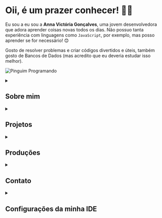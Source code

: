 # Oii, é um prazer conhecer! 🥰​👋

Eu sou a eu sou a **Anna Victória Gonçalves**, uma jovem desenvolvedora que adora aprender coisas novas todos os dias. Não possuo tanta experiência com linguagens como `JavaScript`, por exemplo, mas posso aprender se for necessário! 😊

Gosto de resolver problemas e criar códigos divertidos e úteis, também gosto de Bancos de Dados (mas acredito que eu deveria estudar isso melhor).

![Pinguim Programando](https://media.giphy.com/media/QDjpIL6oNCVZ4qzGs7/giphy.gif?cid=790b7611t8audu3vevpvbtthrmdjjh21wxuh25njy6g7nwrz&ep=v1_gifs_search&rid=giphy.gif&ct=g)

<details>
<summary><h2> Sobre mim </h2></summary>

- Graduanda em Ciência da Computação pela **Universidade Federal do Pampa, Campus Alegrete** 👩🏻‍🎓
- Atualmente aprofundando meu conhecimento em **Python, C/C++** e tendo curiosidades em **Java** 👨🏻‍💻
- Tenho interesse nas áreas de **Programação Paralela, Segurança de Dados, Linguagens de Programação e Teoria da Computação** 🖥️
- Tenho facilidade em lidar com **Interação Humano-Computador** 🤠

![Gatinho Miau](https://media3.giphy.com/media/VOpYCHn6mSPKrlfRaC/200w.webp?cid=ecf05e47yfkacf0k8qr40wiea5yopm9mzqvb28boawpscq7m&ep=v1_videos_related&rid=200w.webp&ct=v)
</details>

<details>
<summary><h2> Projetos </h2></summary>

- **Simulação Eficiente de Secagem de Grãos** (2023-atual): Projeto certificado pela empresa Conselho Nacional de Desenvolvimento Científico e Tecnológico em 01/06/2024. Orientador: Claudio Schepke;
- **Motivação para Estudos em Engenharia e Computação: Automação Usando Arduino** (2022-2023): Programa de Desenvolvimento Acadêmico (PDA). Orientador: Claudio Schepke.

</details>

<details>
<summary><h2> Produções </h2></summary>

- **Otimização de Programas de Escoamento de Fluidos em um Modelo Bidimensional.** Apresentação de Trabalho/Seminário na Escola Regional de Alto Desempenho da Região Sul (ERAD/RS) 2024;
- **Otimização de Programas de Escoamento de Fluidos em um Modelo Bidimensional.** Apresentação de Trabalho/Seminário no Salão Internacional de Ensino, Pesquisa e Extensão (SIEPE) 2023;
- **Avaliação de Diretivas Paralelas em uma Aplicação de Simulação de Secagem de Grãos.** Apresentação de Trabalho/Seminário na Escola Regional de Alto Desempenho da Região Sul (ERAD/RS) 2023;

</details>

<details>
<summary><h2> Contato </h2></summary>
p/s: O do GitHub não é meu GitHub, até por que você já está nele; na verdade é meu curriculo Lattes hehe.
  
[![Anna-E-mail](https://img.shields.io/badge/Gmail-D14836?style=for-the-badge&logo=gmail&logoColor=white)](mailto:annavictoria2504@gmail.com)
[![LinkedIn](https://img.shields.io/badge/LinkedIn-0077B5?style=for-the-badge&logo=linkedin&logoColor=white)](https://www.linkedin.com/in/anninyia/)
[![CurriculoLattes](https://img.shields.io/badge/github-%23121011.svg?style=for-the-badge&logo=github&logoColor=white)](http://lattes.cnpq.br/3475539857505372)
[![Instagram](https://img.shields.io/badge/Instagram-%23E4405F.svg?style=for-the-badge&logo=Instagram&logoColor=white)](https://instagram.com/anninyia)

</details>

<details>
<summary><h2> Configurações da minha IDE </h2></summary>

- **IDE usada**:
  - Visual Studio Code.

- **Extensões de Configurações**:
  - Auto-Save on Window Change
  - C/C++ (pack)
  - Dev Containers
  - Docker
  - IntelliCode
  - markdownlint
  - Modern Fortran
  - Path Intellisense
  - Pylance
  - Python (pack)
  - vscode-pdf

- **Extensões de Personalização**:
  - Better Comments
  - Catppuccin Icons for VSCode
  - Dark Pink Theme
  - indent-rainbow
  - vscode-pets
</details>
